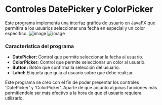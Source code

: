 # Controles DatePicker y ColorPicker
Este programa implementa una interfaz gráfica de usuario en JavaFX que permitira a los usuarios seleccionar una fecha en especial y un color especifico.
![image](https://github.com/vnssmb/deber_2/assets/142614155/675dbc63-1cf7-4d65-b034-37c0e25be175)
![image](https://github.com/vnssmb/deber_2/assets/142614155/410b27b1-80aa-47fa-b20d-2a69df01395c)

### Caracteristica del programa
* **DatePicker:** Control que permite seleccionar la fecha al usuario. <br>
* **ColorPicker:** Control que permite seleccionar un color al usuario. <br>
* **Button:** Botón que confirma la selección del usuario. <br>
* **Label:** Etiqueta que guia al usuario sobre que debe realizar. <br>

Este programa se creo con el fin de poder presentar los controles 'DatePicker' y 'ColorPicker'. Aparte de que adjunto algunas funciones más permitiendole ser más efectivo a la hora de que el usuario requiera utilizarlo.

